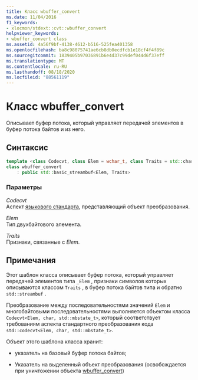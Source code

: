 ```yaml
---
title: Класс wbuffer_convert
ms.date: 11/04/2016
f1_keywords:
- xlocmon/stdext::cvt::wbuffer_convert
helpviewer_keywords:
- wbuffer_convert class
ms.assetid: 4a56f9bf-4138-4612-b516-525fea401358
ms.openlocfilehash: ba8c98075741ae6cb8db0ecdfcb1e18cf4f4f89c
ms.sourcegitcommit: 1839405b97036891b6e4d37c99def044d6f37eff
ms.translationtype: MT
ms.contentlocale: ru-RU
ms.lasthandoff: 08/18/2020
ms.locfileid: "88561119"
---
```

# <a name="wbuffer_convert-class"></a>Класс wbuffer_convert

Описывает буфер потока, который управляет передачей элементов в буфер потока байтов и из него.

## <a name="syntax"></a>Синтаксис

```cpp
template <class Codecvt, class Elem = wchar_t, class Traits = std::char_traits<Elem>>
class wbuffer_convert
    : public std::basic_streambuf<Elem, Traits>
```

### <a name="parameters"></a>Параметры

*Codecvt*\
Аспект [языкового стандарта](../standard-library/locale-class.md), представляющий объект преобразования.

*Elem*\
Тип двухбайтового элемента.

*Traits*\
Признаки, связанные с *Elem*.

## <a name="remarks"></a>Примечания

Этот шаблон класса описывает буфер потока, который управляет передачей элементов типа `_Elem` , признаки символов которых описываются классом `Traits` , в буфер потока байтов типа и обратно `std::streambuf` .

Преобразование между последовательностями значений `Elem` и многобайтовыми последовательностями выполняется объектом класса `Codecvt<Elem, char, std::mbstate_t>`, который соответствует требованиям аспекта стандартного преобразования кода `std::codecvt<Elem, char, std::mbstate_t>`.

Объект этого шаблона класса хранит:

- указатель на базовый буфер потока байтов;

- Указатель на выделенный объект преобразования (освобождается при уничтожении объекта [wbuffer_convert](../standard-library/wbuffer-convert-class.md))
